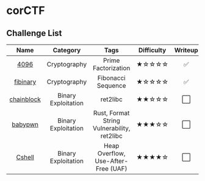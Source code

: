 # corCTF 

## Challenge List
| Name                            | Category             | Tags                                        | Difficulty  | Writeup  |
|:-------------------------------:|:--------------------:|:-------------------------------------------:|:-----------:|:--------:|
| [4096](crypto/4096)             | Cryptography         | Prime Factorization                         | ★☆☆☆☆    | ✅       |
| [fibinary](crypto/fibinary)     | Cryptography         | Fibonacci Sequence                          | ★☆☆☆☆    | ✅       |
| [chainblock](pwn/chainblock)    | Binary Exploitation  | ret2libc                                    | ★★☆☆☆    | ⬜       |
| [babypwn](pwn/babypwn)          | Binary Exploitation  | Rust, Format String Vulnerability, ret2libc | ★★★☆☆    | ⬜       |
| [Cshell](pwn/Cshell)            | Binary Exploitation  | Heap Overflow, Use-After-Free (UAF)         | ★★★★☆    | ⬜       |
